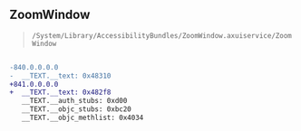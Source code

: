 ## ZoomWindow

> `/System/Library/AccessibilityBundles/ZoomWindow.axuiservice/ZoomWindow`

```diff

-840.0.0.0.0
-  __TEXT.__text: 0x48310
+841.0.0.0.0
+  __TEXT.__text: 0x482f8
   __TEXT.__auth_stubs: 0xd00
   __TEXT.__objc_stubs: 0xbc20
   __TEXT.__objc_methlist: 0x4034

```
